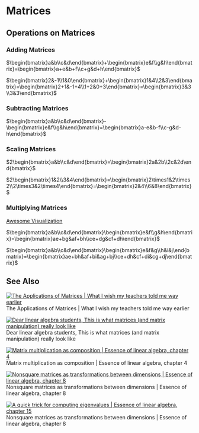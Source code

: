 # Matrices

## Operations on Matrices

### Adding Matrices

$\begin{bmatrix}a&b\\c&d\end{bmatrix}+\begin{bmatrix}e&f\\g&h\end{bmatrix}=\begin{bmatrix}a+e&b+f\\c+g&d+h\end{bmatrix}$

$\begin{bmatrix}2&-1\\1&0\end{bmatrix}+\begin{bmatrix}1&4\\2&3\end{bmatrix}=\begin{bmatrix}2+1&-1+4\\1+2&0+3\end{bmatrix}=\begin{bmatrix}3&3\\3&3\end{bmatrix}$

### Subtracting Matrices

$\begin{bmatrix}a&b\\c&d\end{bmatrix}-\begin{bmatrix}e&f\\g&h\end{bmatrix}=\begin{bmatrix}a-e&b-f\\c-g&d-h\end{bmatrix}$

### Scaling Matrices

$2\begin{bmatrix}a&b\\c&d\end{bmatrix}=\begin{bmatrix}2a&2b\\2c&2d\end{bmatrix}$

$2\begin{bmatrix}1&2\\3&4\end{bmatrix}=\begin{bmatrix}2\times1&2\times2\\2\times3&2\times4\end{bmatrix}=\begin{bmatrix}2&4\\6&8\end{bmatrix}$

### Multiplying Matrices

[Awesome Visualization](http://matrixmultiplication.xyz/)

$\begin{bmatrix}a&b\\c&d\end{bmatrix}\begin{bmatrix}e&f\\g&h\end{bmatrix}=\begin{bmatrix}ae+bg&af+bh\\ce+dg&cf+dh\end{bmatrix}$

$\begin{bmatrix}a&b\\c&d\end{bmatrix}\begin{bmatrix}e&f&g\\h&i&j\end{bmatrix}=\begin{bmatrix}ae+bh&af+bi&ag+bj\\ce+dh&cf+di&cg+dj\end{bmatrix}$

## See Also

[![The Applications of Matrices | What I wish my teachers told me way earlier](http://img.youtube.com/vi/rowWM-MijXU/0.jpg)](https://www.youtube.com/embed/rowWM-MijXU "The Applications of Matrices | What I wish my teachers told me way earlier")  
The Applications of Matrices | What I wish my teachers told me way earlier  

[![Dear linear algebra students, This is what matrices (and matrix manipulation) really look like](http://img.youtube.com/vi/4csuTO7UTMo/0.jpg)](https://www.youtube.com/embed/4csuTO7UTMo "Dear linear algebra students, This is what matrices (and matrix manipulation) really look like")  
Dear linear algebra students, This is what matrices (and matrix manipulation) really look like  

[![Matrix multiplication as composition | Essence of linear algebra, chapter 4](http://img.youtube.com/vi/XkY2DOUCWMU/0.jpg)](https://www.youtube.com/embed/XkY2DOUCWMU "Matrix multiplication as composition | Essence of linear algebra, chapter 4")  
Matrix multiplication as composition | Essence of linear algebra, chapter 4  

[![Nonsquare matrices as transformations between dimensions | Essence of linear algebra, chapter 8](http://img.youtube.com/vi/v8VSDg_WQlA/0.jpg)](https://www.youtube.com/embed/v8VSDg_WQlA "Nonsquare matrices as transformations between dimensions | Essence of linear algebra, chapter 8")  
Nonsquare matrices as transformations between dimensions | Essence of linear algebra, chapter 8  

[![A quick trick for computing eigenvalues | Essence of linear algebra, chapter 15](http://img.youtube.com/vi/e50Bj7jn9IQ/0.jpg)](https://www.youtube.com/embed/e50Bj7jn9IQ "A quick trick for computing eigenvalues | Essence of linear algebra, chapter 15")  
Nonsquare matrices as transformations between dimensions | Essence of linear algebra, chapter 8  
